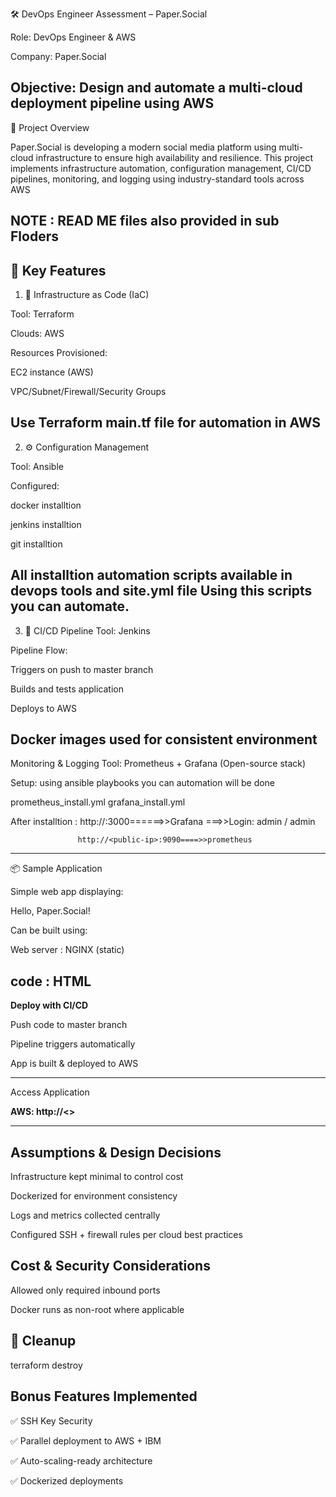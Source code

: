 🛠️ DevOps Engineer Assessment – Paper.Social

Role: DevOps Engineer & AWS

Company: Paper.Social

Objective: Design and automate a multi-cloud deployment pipeline using AWS
---------------------------------------------------------------------------------

📌 Project Overview

Paper.Social is developing a modern social media platform using multi-cloud infrastructure to ensure high availability and resilience. This project implements infrastructure automation, configuration management, CI/CD pipelines, monitoring, and logging using industry-standard tools across AWS

NOTE : READ ME files also provided in sub Floders
-------------------------------------------------
🎯 Key Features
-------------------------------------------------------
1. 🧱 Infrastructure as Code (IaC)

Tool: Terraform

Clouds: AWS

Resources Provisioned:

EC2 instance (AWS)

VPC/Subnet/Firewall/Security Groups 

Use Terraform main.tf file for automation in AWS
---------------------------------------------------------
2. ⚙️ Configuration Management

Tool: Ansible

Configured:

 docker installtion 
 
 jenkins installtion
 
 git installtion
 
 
 All  installtion automation scripts available in devops tools and site.yml file 
 Using this scripts  you can automate.
 ----------------------------------------------------------------
 3. 🚀 CI/CD Pipeline
 Tool:  Jenkins

 Pipeline Flow:
 
 Triggers on push to master branch

Builds and tests application

Deploys to AWS

Docker images used for consistent environment
-----------------------------------------------------------
Monitoring & Logging
Tool: Prometheus + Grafana (Open-source stack)

Setup: using  ansible playbooks you can automation will be done 

prometheus_install.yml
grafana_install.yml

After installtion :
                   http://<public-ip>:3000======>>Grafana  ===>>Login: admin / admin

                   http://<public-ip>:9090====>>prometheus
------------------------------------------------------------------
📦 Sample Application

Simple web app displaying:

Hello, Paper.Social!

Can be built using: 

  Web server : NGINX (static)
  
  code : HTML
-------------------------------
**Deploy with CI/CD**


Push code to master branch

Pipeline triggers automatically

App is built & deployed to AWS

---------------------------------
 Access Application

 
**AWS: http://<<aws-public-ip>>**


--------------------------------------------

Assumptions & Design Decisions
------------------------------

Infrastructure kept minimal to control cost


Dockerized for environment consistency


Logs and metrics collected centrally


Configured SSH + firewall rules per cloud best practices


Cost & Security Considerations
-------------------------
Allowed only required inbound ports


Docker runs as non-root where applicable

🪯 Cleanup
------------
terraform destroy  


 Bonus Features Implemented
-------------------------------------


✅  SSH Key Security

✅ Parallel deployment to AWS + IBM

✅ Auto-scaling-ready architecture

✅ Dockerized deployments
